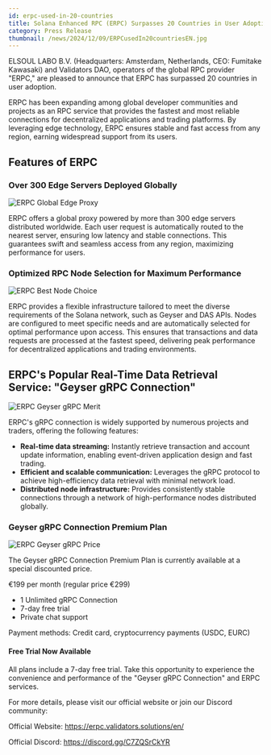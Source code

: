 ```yaml
---
id: erpc-used-in-20-countries
title: Solana Enhanced RPC (ERPC) Surpasses 20 Countries in User Adoption—Delivering the Fastest Access with Edge Technology
category: Press Release
thumbnail: /news/2024/12/09/ERPCusedIn20countriesEN.jpg
---
```


ELSOUL LABO B.V. (Headquarters: Amsterdam, Netherlands, CEO: Fumitake Kawasaki) and Validators DAO, operators of the global RPC provider "ERPC," are pleased to announce that ERPC has surpassed 20 countries in user adoption.

ERPC has been expanding among global developer communities and projects as an RPC service that provides the fastest and most reliable connections for decentralized applications and trading platforms. By leveraging edge technology, ERPC ensures stable and fast access from any region, earning widespread support from its users.

## Features of ERPC

### Over 300 Edge Servers Deployed Globally

![ERPC Global Edge Proxy](/news/2024/11/12/ERPCProxyEN.jpg)

ERPC offers a global proxy powered by more than 300 edge servers distributed worldwide. Each user request is automatically routed to the nearest server, ensuring low latency and stable connections. This guarantees swift and seamless access from any region, maximizing performance for users.

### Optimized RPC Node Selection for Maximum Performance

![ERPC Best Node Choice](/news/2024/11/12/ERPCBestChoiceEN.jpg)

ERPC provides a flexible infrastructure tailored to meet the diverse requirements of the Solana network, such as Geyser and DAS APIs. Nodes are configured to meet specific needs and are automatically selected for optimal performance upon access. This ensures that transactions and data requests are processed at the fastest speed, delivering peak performance for decentralized applications and trading environments.

## ERPC's Popular Real-Time Data Retrieval Service: "Geyser gRPC Connection"

![ERPC Geyser gRPC Merit](/news/2024/11/25/ERPCGeyserMeritEN.jpg)

ERPC's gRPC connection is widely supported by numerous projects and traders, offering the following features:

- **Real-time data streaming:** Instantly retrieve transaction and account update information, enabling event-driven application design and fast trading.
- **Efficient and scalable communication:** Leverages the gRPC protocol to achieve high-efficiency data retrieval with minimal network load.
- **Distributed node infrastructure:** Provides consistently stable connections through a network of high-performance nodes distributed globally.

### Geyser gRPC Connection Premium Plan

![ERPC Geyser gRPC Price](/news/2024/11/25/ERPCGeyserPriceEN.jpg)

The Geyser gRPC Connection Premium Plan is currently available at a special discounted price.

€199 per month (regular price €299)

- 1 Unlimited gRPC Connection
- 7-day free trial
- Private chat support

Payment methods: Credit card, cryptocurrency payments (USDC, EURC)

#### Free Trial Now Available

All plans include a 7-day free trial. Take this opportunity to experience the convenience and performance of the "Geyser gRPC Connection" and ERPC services.

For more details, please visit our official website or join our Discord community:

Official Website: https://erpc.validators.solutions/en/

Official Discord: https://discord.gg/C7ZQSrCkYR
